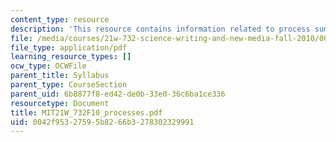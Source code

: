 ```yaml
---
content_type: resource
description: 'This resource contains information related to process summary. '
file: /media/courses/21w-732-science-writing-and-new-media-fall-2010/0042f95327595b8266b3278302329991_MIT21W_732F10_processes.pdf
file_type: application/pdf
learning_resource_types: []
ocw_type: OCWFile
parent_title: Syllabus
parent_type: CourseSection
parent_uid: 6b8877f8-ed42-de0b-33e0-36c6ba1ce336
resourcetype: Document
title: MIT21W_732F10_processes.pdf
uid: 0042f953-2759-5b82-66b3-278302329991
---
```

